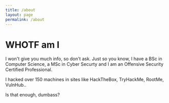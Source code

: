 ```yaml
---
title: /about
layout: page
permalink: /about
---
```


# WHOTF am I

I won't give you much info, so don't ask.
Just so you know, I have a BSc in Computer Science, a MSc in Cyber Securty and I am an Offensive Security Certified Professional.

I hacked over 150 machines in sites like HackTheBox, TryHackMe, RootMe, VulnHub..

<script src="https://www.hackthebox.eu/badge/144238"></script>

Is that enough, dumbass?

